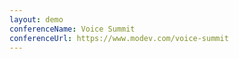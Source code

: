```yaml
---
layout: demo
conferenceName: Voice Summit
conferenceUrl: https://www.modev.com/voice-summit
---
```

